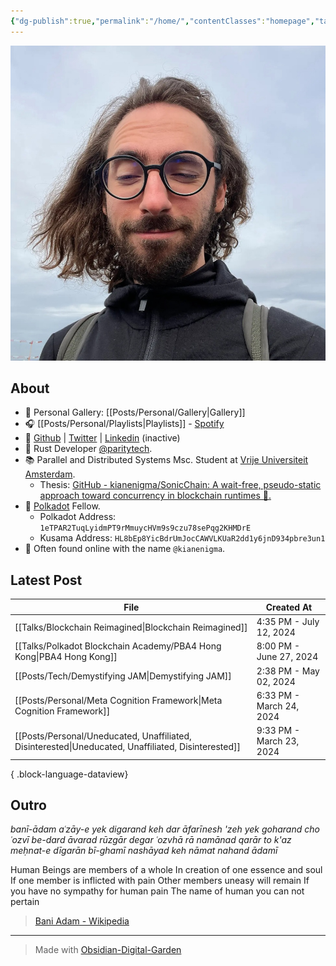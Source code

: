 ```yaml
---
{"dg-publish":true,"permalink":"/home/","contentClasses":"homepage","tags":["gardenEntry"],"created":"2024-03-24T10:35:09.000+00:00","updated":"2024-07-22T10:57:00.296+01:00"}
---
```


![Screenshot 2023-11-01 at 21.21.06.jpeg|300](/img/user/resources/Screenshot%202023-11-01%20at%2021.21.06.jpeg)

## About 

- 📸 Personal Gallery: [[Posts/Personal/Gallery\|Gallery]]
- 🎧 [[Posts/Personal/Playlists\|Playlists]] - [Spotify](https://open.spotify.com/user/1248494156?si=4e6338ab8bdb4c04)
- 🐙 [Github](https://github.com/kianenigma) | [Twitter](https://twitter.com/kianenigma)  | [Linkedin](https://www.linkedin.com/in/kian-paimani-a3618022b/) (inactive)
- 🦀 Rust Developer [@paritytech](https://twitter.com/ParityTech/). 
- 📚 Parallel and Distributed Systems Msc. Student at [Vrije Universiteit Amsterdam](https://twitter.com/VUamsterdam).
	- Thesis: [GitHub - kianenigma/SonicChain: A wait-free, pseudo-static approach toward concurrency in blockchain runtimes 🚀.](https://github.com/kianenigma/SonicChain?tab=readme-ov-file)
- 🔴 [Polkadot](https://www.polkadot.network) Fellow. 
	- Polkadot Address: `1eTPAR2TuqLyidmPT9rMmuycHVm9s9czu78sePqg2KHMDrE`
	- Kusama Address: `HL8bEp8YicBdrUmJocCAWVLKUaR2dd1y6jnD934pbre3un1`
- 🤖 Often found online with the name `@kianenigma`.
## Latest Post 

| File                                                                                                   | Created At               |
| ------------------------------------------------------------------------------------------------------ | ------------------------ |
| [[Talks/Blockchain Reimagined\|Blockchain Reimagined]]                                              | 4:35 PM - July 12, 2024  |
| [[Talks/Polkadot Blockchain Academy/PBA4 Hong Kong\|PBA4 Hong Kong]]                                | 8:00 PM - June 27, 2024  |
| [[Posts/Tech/Demystifying JAM\|Demystifying JAM]]                                                   | 2:38 PM - May 02, 2024   |
| [[Posts/Personal/Meta Cognition Framework\|Meta Cognition Framework]]                               | 6:33 PM - March 24, 2024 |
| [[Posts/Personal/Uneducated, Unaffiliated, Disinterested\|Uneducated, Unaffiliated, Disinterested]] | 9:33 PM - March 23, 2024 |

{ .block-language-dataview}

## Outro 

_banī-ādam aʿzāy-e yek digarand_
_keh dar āfarīnesh 'zeh yek goharand_
_cho ʿozvī be-dard āvarad rūzgār_
_degar ʿozvhā rā namānad qarār_
_to k'az meḥnat-e dīgarān bī-ghamī_
_nashāyad keh nāmat nahand ādamī_

Human Beings are members of a whole
In creation of one essence and soul
If one member is inflicted with pain
Other members uneasy will remain
If you have no sympathy for human pain
The name of human you can not pertain

> [Bani Adam - Wikipedia](https://en.wikipedia.org/wiki/Bani_Adam)

---

> Made with [Obsidian-Digital-Garden](https://github.com/oleeskild/Obsidian-Digital-Garden)